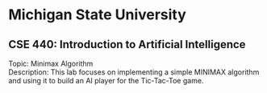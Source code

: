 # Michigan State University
## CSE 440: Introduction to Artificial Intelligence
Topic: Minimax Algorithm  
Description: This lab focuses on implementing a simple MINIMAX algorithm and using it to build an AI player for the Tic-Tac-Toe game.
